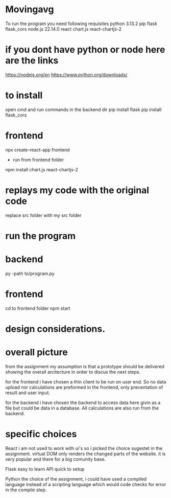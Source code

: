 # Movingavg
To run the program you need following requisites
python 3.13.2
pip
flask
flask_cors
node.js 22.14.0 
react 
chart.js
react-chartjs-2

 
# if you dont have python or node here are the links
https://nodejs.org/en
https://www.python.org/downloads/

# to install
open cmd and run commands in the backend dir
pip install flask
pip install flask_cors

# frontend
npx create-react-app frontend

- run from frontend folder

npm install chart.js react-chartjs-2

# replays my code with the original code 
replace src folder with my src folder 

# run the program 
# backend
py -path to/program.py

# frontend
cd to frontend folder
npm start


# design considerations.

# overall picture 
from the assignment my assumption is that a prototype should be delivered showing the overall arcitecture in order to discus the next steps.

for the frontend i have chosen a thin client to be run on user end. So no data upload nor calculations are preformed in the frontend, only precentation of result and user input.

for the backend i have chosen the backend to access data here givin as a file but could be data in a database. All calculations are also run from the backend.

# specific choices 
React 
i am not used to work with ui's so i picked the choice sugestet in the assignment.
virtual DOM only renders the changed parts of the website.
it is very popular and there for a big comunity base.

Flask
easy to learn API
quick to setup

Python
the choice of the assignment, i could have used a compiled language instead of a scripting language which would code checks for error in the compile step.



